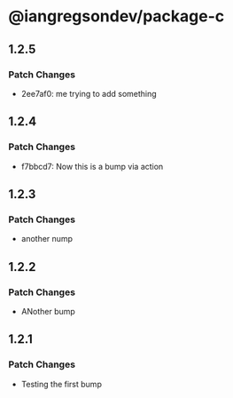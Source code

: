 # @iangregsondev/package-c

## 1.2.5

### Patch Changes

- 2ee7af0: me trying to add something

## 1.2.4

### Patch Changes

- f7bbcd7: Now this is a bump via action

## 1.2.3

### Patch Changes

- another nump

## 1.2.2

### Patch Changes

- ANother bump

## 1.2.1

### Patch Changes

- Testing the first bump
